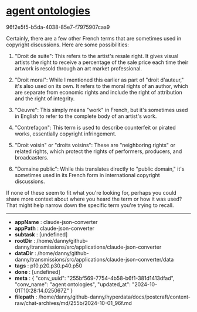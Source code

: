 # [agent ontologies](https://claude.ai/chat/255bf569-7754-4b58-b6f1-381d1413dfad)

96f2e5f5-b5da-4038-85e7-f7975907caa9

 Certainly, there are a few other French terms that are sometimes used in copyright discussions. Here are some possibilities:

1. "Droit de suite": This refers to the artist's resale right. It gives visual artists the right to receive a percentage of the sale price each time their artwork is resold through an art market professional.

2. "Droit moral": While I mentioned this earlier as part of "droit d'auteur," it's also used on its own. It refers to the moral rights of an author, which are separate from economic rights and include the right of attribution and the right of integrity.

3. "Oeuvre": This simply means "work" in French, but it's sometimes used in English to refer to the complete body of an artist's work.

4. "Contrefaçon": This term is used to describe counterfeit or pirated works, essentially copyright infringement.

5. "Droit voisin" or "droits voisins": These are "neighboring rights" or related rights, which protect the rights of performers, producers, and broadcasters.

6. "Domaine public": While this translates directly to "public domain," it's sometimes used in its French form in international copyright discussions.

If none of these seem to fit what you're looking for, perhaps you could share more context about where you heard the term or how it was used? That might help narrow down the specific term you're trying to recall.

---

* **appName** : claude-json-converter
* **appPath** : claude-json-converter
* **subtask** : [undefined]
* **rootDir** : /home/danny/github-danny/transmissions/src/applications/claude-json-converter
* **dataDir** : /home/danny/github-danny/transmissions/src/applications/claude-json-converter/data
* **tags** : p10.p20.p30.p40.p50
* **done** : [undefined]
* **meta** : {
  "conv_uuid": "255bf569-7754-4b58-b6f1-381d1413dfad",
  "conv_name": "agent ontologies",
  "updated_at": "2024-10-01T10:28:14.025067Z"
}
* **filepath** : /home/danny/github-danny/hyperdata/docs/postcraft/content-raw/chat-archives/md/255b/2024-10-01_96f.md